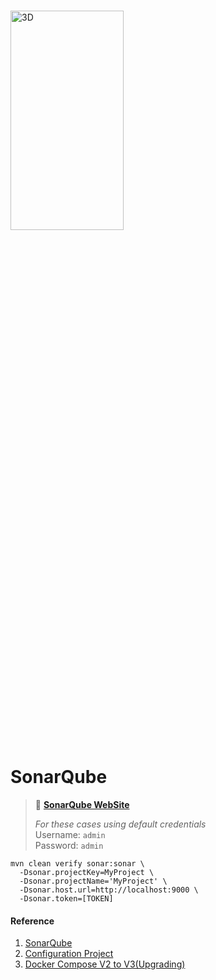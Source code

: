 # 

<img alt="3D" height="30%" width="60%" src="https://assets-eu-01.kc-usercontent.com/44070fd7-e8ba-019d-7d0d-5ec61b44b46f/f284da48-cd09-4c3b-83b4-9d9787d7845c/sonar-development-workflow.png?w=2912&h=1658&auto=format&fit=crop" title="Sonar" />

# SonarQube

> 👋  **[SonarQube WebSite][4]**
>
> _For these cases using default credentials_  
> Username: `admin`  
> Password: `admin`

```shell
mvn clean verify sonar:sonar \
  -Dsonar.projectKey=MyProject \
  -Dsonar.projectName='MyProject' \
  -Dsonar.host.url=http://localhost:9000 \
  -Dsonar.token=[TOKEN]
```


#### Reference
1. [SonarQube][1]
2. [Configuration Project][2]
2. [Docker Compose V2 to V3(Upgrading)][3]



[1]: https://docs.sonarsource.com/sonarqube/latest
[2]: https://docs.sonarsource.com/sonarqube/latest/project-administration/project-settings/
[3]: https://docs.docker.com/compose/compose-file/compose-versioning/#upgrading
[4]: http://localhost:9000 "http://localhost:9000"

[img_1]: https://assets-eu-01.kc-usercontent.com/44070fd7-e8ba-019d-7d0d-5ec61b44b46f/f284da48-cd09-4c3b-83b4-9d9787d7845c/sonar-development-workflow.png?w=2912&h=1658&auto=format&fit=crop
